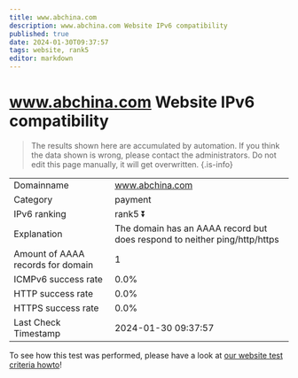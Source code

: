 ```yaml
---
title: www.abchina.com
description: www.abchina.com Website IPv6 compatibility
published: true
date: 2024-01-30T09:37:57
tags: website, rank5
editor: markdown
---
```


# www.abchina.com Website IPv6 compatibility

> The results shown here are accumulated by automation. If you think the data shown is wrong, please contact the administrators. 
> Do not edit this page manually, it will get overwritten.
{.is-info}


|   |   |
| - | - |
| Domainname | www.abchina.com
| Category | payment |
| IPv6 ranking | rank5 :arrow_double_down: |
| Explanation | The domain has an AAAA record but does respond to neither ping/http/https |
| Amount of AAAA records for domain | 1 |
| ICMPv6 success rate | 0.0%|
| HTTP success rate | 0.0% |
| HTTPS success rate | 0.0% |
| Last Check Timestamp | 2024-01-30 09:37:57 |

To see how this test was performed, please have a look at [our website test criteria howto](/howto/testcriteria/website)!

